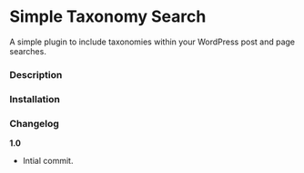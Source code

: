 # Simple Taxonomy Search

A simple plugin to include taxonomies within your WordPress post and page searches.

### Description

### Installation

### Changelog

**1.0**
- Intial commit.
